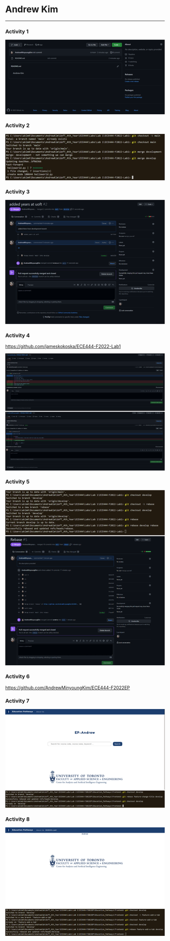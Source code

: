 # Andrew Kim
------

### Activity 1
![](images/act1snap.PNG)

### Activity 2
![](images/act2snap.PNG)

### Activity 3
![](images/act3snap.PNG)

### Activity 4
https://github.com/jameskokoska/ECE444-F2022-Lab1

![](images/act4snap_james.PNG)
![](images/act4snap_me.PNG)

### Activity 5
![](images/act5snap.PNG)
![](images/act5snap2.PNG)

### Activity 6
https://github.com/AndrewMinyoungKim/ECE444-F2022EP

### Activity 7
![](images/act7snap.PNG)
![](images/act7snap2.PNG)

### Activity 8
![](images/act8snap.PNG)
![](images/act8snap2.PNG)
